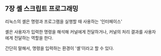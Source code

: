 ## 7장 셸 스크립트 프로그래밍

리눅스의 셸은 명령과 프로그램을 실행할 때 사용하는 '인터페이스'

셸은 사용자가 입력한 명령을 해석해 커널에게 전달하거나, 커널의 처리 결과를 사용자에게 전달하는 역할을 한다.

간단히 말해서, 명령을 입력하는 환경이 '셸'이라고 할 수 있다.


